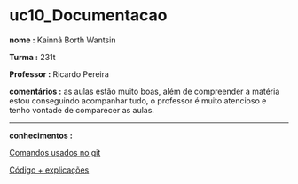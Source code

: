 # uc10_Documentacao
**nome :** Kainnâ Borth Wantsin

**Turma :** 231t

**Professor :** Ricardo Pereira

**comentários :** as aulas estão muito boas, além de compreender a matéria estou conseguindo acompanhar tudo, o professor é muito atencioso e tenho vontade de comparecer as aulas.

---

**conhecimentos :**

[Comandos usados no git](Comandosgit.md)


[Código + explicações](Codigo.md)






